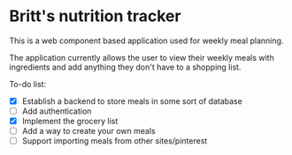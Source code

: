 # Britt's nutrition tracker

This is a web component based application used for weekly meal planning.

The application currently allows the user to view their weekly meals with ingredients and add anything they don't have to a shopping list.

To-do list:
- [X] Establish a backend to store meals in some sort of database
- [ ] Add authentication
- [X] Implement the grocery list
- [ ] Add a way to create your own meals
- [ ] Support importing meals from other sites/pinterest
